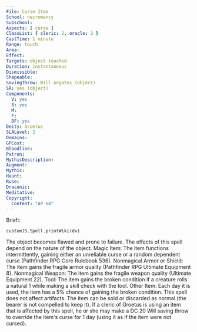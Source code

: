 ```yaml
---
File: Curse Item
School: necromancy
Subschool: 
Aspects: [ curse ]
ClassList: { cleric: 2, oracle: 2 }
CastTime: 1 minute
Range: touch
Area: 
Effect: 
Targets: object touched
Duration: instantaneous
Dismissible: 
Shapeable: 
SavingThrow: Will negates (object)
SR: yes (object)
Components:
  V: yes
  S: yes
  M: 
  F: 
  DF: yes
Deity: Groetus
SLALevel: 2
Domains: 
GPCost: 
Bloodline: 
Patron: 
MythicDescription: 
Augment: 
Mythic: 
Haunt: 
Ruse: 
Draconic: 
Meditative: 
Copyright:
  Content: "AP 64"
---
```

Brief:: 

```dataviewjs
customJS.Spell.printWiki(dv)
```

The object becomes flawed and prone to failure. The effects of this spell depend on the nature of the object.  Magic Item: The item functions intermittently, gaining either an unreliable curse or a random dependent curse (Pathfinder RPG Core Rulebook 536).  Nonmagical Armor or Shield: The item gains the fragile armor quality (Pathfinder RPG Ultimate Equipment 8).  Nonmagical Weapon: The item gains the fragile weapon quality (Ultimate Equipment 22).  Tool: The item gains the broken condition if a creature rolls a natural 1 while making a skill check with the tool.  Other Item: Each day it is used, the item has a 5% chance of gaining the broken condition.  This spell does not affect artifacts. The item can be sold or discarded as normal (the bearer is not compelled to keep it). If a cleric of Groetus is using an item that is affected by this spell, he or she may make a DC 20 Will saving throw to override the item's curse for 1 day (using it as if the item were not cursed).
